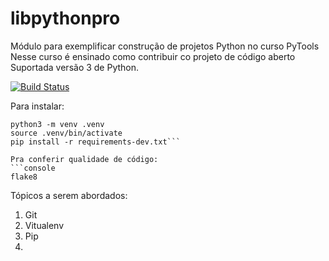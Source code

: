# libpythonpro
Módulo para exemplificar construção de projetos Python no curso PyTools
Nesse curso é ensinado como contribuir co projeto de código aberto
Suportada versão 3 de Python.

[![Build Status](https://app.travis-ci.com/javanurbieta/libpythonpro.svg?branch=main)](https://app.travis-ci.com/javanurbieta/libpythonpro)

Para instalar:

```console
python3 -m venv .venv
source .venv/bin/activate
pip install -r requirements-dev.txt```

Pra conferir qualidade de código:
```console
flake8
```

Tópicos a serem abordados:
1. Git
2. Vitualenv
3. Pip
4. 